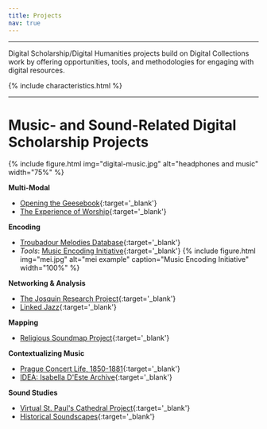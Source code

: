 ```yaml
---
title: Projects
nav: true
---
```


***

Digital Scholarship/Digital Humanities projects build on Digital Collections work by offering opportunities, tools, and methodologies for engaging with digital resources.

{% include characteristics.html %}

***

# Music- and Sound-Related Digital Scholarship Projects

{% include figure.html img="digital-music.jpg" alt="headphones and music" width="75%" %}

**Multi-Modal**
- [Opening the Geesebook](http://geesebook.asu.edu/){:target='_blank'}
- [The Experience of Worship](http://www.experienceofworship.org.uk/){:target='_blank'}

**Encoding**
- [Troubadour Melodies Database](http://troubadourmelodies.org/){:target='_blank'}
- *Tools*: [Music Encoding Initiative](http://music-encoding.org/){:target='_blank'}
{% include figure.html img="mei.jpg" alt="mei example" caption="Music Encoding Initiative" width="100%" %}

**Networking & Analysis**
- [The Josquin Research Project](http://josquin.stanford.edu/){:target='_blank'}
- [Linked Jazz](https://linkedjazz.org/network/){:target='_blank'}

**Mapping**
- [Religious Soundmap Project](http://sites.cal.msu.edu/soundmap3/){:target='_blank'}

**Contextualizing Music**
- [Prague Concert Life, 1850-1881](https://prague-concerts.info/en/event/1615){:target='_blank'}
- [IDEA: Isabella D'Este Archive](http://isabelladeste.web.unc.edu/){:target='_blank'}

**Sound Studies**
- [Virtual St. Paul's Cathedral Project](https://vpcp.chass.ncsu.edu/){:target='_blank'}
- [Historical Soundscapes](http://historicalsoundscapes.com/){:target='_blank'}
